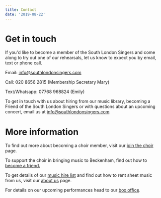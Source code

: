```yaml
---
title: Contact
date: '2019-08-22'
---
```


# Get in touch

If you'd like to become a member of the South London Singers and come along to try out one of our rehearsals, let us know to expect you by email, text or phone call.

Email: <info@southlondonsingers.com>

Call: 020 8656 2815 (Membership Secretary Mary)

Text/Whatsapp: 07768 968824 (Emily)

To get in touch with us about hiring from our music library, becoming a Friend of the South London Singers or with questions about an upcoming concert, email us at <info@southlondonsingers.com>

# More information

To find out more about becoming a choir member, visit our [join the choir](https://southlondonsingers.org.uk/join-the-south-london-singers/) page.

To support the choir in bringing music to Beckenham, find out how to [become a friend.](https://southlondonsingers.org.uk/friends/)

To get details of our [music hire list](https://southlondonsingers.org.uk/wp-content/uploads/2019/08/hirelist.pdf) and find out how to rent sheet music from us, visit our [about us](https://southlondonsingers.org.uk/about/) page.

For details on our upcoming performances head to our [box office](https://southlondonsingers.org.uk/box-office/).
